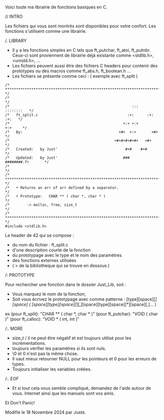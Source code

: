 Voici toute ma librairie de fonctions basiques en C.

// INTRO

Les fichiers qui vous sont montrés sont disponibles pour votre confort. Les fonctions s'utilisent comme une librairie.

/. LIBRARY

* Il y a les fonctions simples en C tels que ft_putchar, ft_atoi, ft_putnbr. Ceux-ci sont proviennent de librairie déjà existante comme <stdlib.h>, <unistd.h>, <stdio> ...
* Les fichiers peuvent aussi être des fichiers C headers pour contenir des prototypes ou des macros comme ft_abs.h, ft_boolean.h ...
* Les fichiers se présente comme ceci : ( exemple avec ft_split )

```
/* ************************************************************************** */
/*                                                                            */
/*                                                        :::      ::::::::   */
/*   ft_split.c                                         :+:      :+:    :+:   */
/*                                                    +:+ +:+         +:+     */
/*   By:                                            +#+  +:+       +#+        */
/*                                                +#+#+#+#+#+   +#+           */
/*   Created:   by Just'                               #+#    #+#             */
/*   Updated:   by Just'                              ###   ########.fr       */
/*                                                                            */
/* ************************************************************************** */
/*   • Returns an arr of arr defined by a separator.                          */
/*   • Prototype:   CHAR ** ( char *, char * )                                */
/*        -> malloc, free, size_t                                             */
/* ************************************************************************** */
#include <stdlib.h>
```

Le header de 42 qui se compose :

* du nom du fichier : ft_split.c
* d'une description courte de la fonction
* du prototypage avec le type et le nom des paramètres
* des fonctions externes utilisées
* ( > de la bibliothèque qui se trouve en dessous )

/: PROTOTYPE

Pour rechercher une fonction dans le dossier Just_Lib, soit :
* Vous marquez le nom de la fonction,
* Soit vous écrivez le prototypage avec comme patterne :
[type][space][*][space] ( [space][type][space][*][,][space][type][space][*][space][,]... )

ex (pour ft_split): "CHAR ** ( char *, char * )"
(pour ft_putchar): "VOID ( char )"
(pour ft_calloc): "VOID * ( int, int )"

/:. MORE

* size_t / il ne peut être négatif et est toujours utilisé pour les incrémentations.
* toujours vérifier les paramètres si ils sont nuls.
* \0 et 0 n'est pas la même chose.
* Il vaut mieux retourner NULL pour les pointeurs et 0 pour les erreurs de types.
* Toujours initialiser les variables créées.

/:. EOF

* Et si tout cela vous semble compliqué, demandez de l'aide autour de vous. Internet ainsi que les manuels sont vos amis.

Et Don't Panic!

Modifié le 18 Novembre 2024 par Juste.
